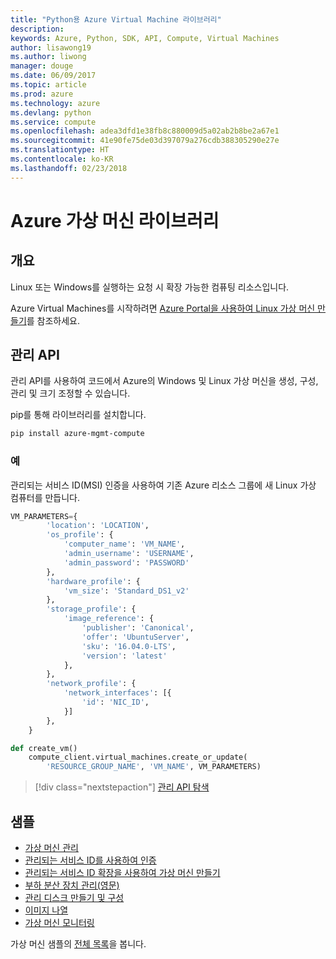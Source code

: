 ```yaml
---
title: "Python용 Azure Virtual Machine 라이브러리"
description: 
keywords: Azure, Python, SDK, API, Compute, Virtual Machines
author: lisawong19
ms.author: liwong
manager: douge
ms.date: 06/09/2017
ms.topic: article
ms.prod: azure
ms.technology: azure
ms.devlang: python
ms.service: compute
ms.openlocfilehash: adea3dfd1e38fb8c880009d5a02ab2b8be2a67e1
ms.sourcegitcommit: 41e90fe75de03d397079a276cdb388305290e27e
ms.translationtype: HT
ms.contentlocale: ko-KR
ms.lasthandoff: 02/23/2018
---
```

# <a name="azure-virtual-machine-libraries"></a>Azure 가상 머신 라이브러리

## <a name="overview"></a>개요

Linux 또는 Windows를 실행하는 요청 시 확장 가능한 컴퓨팅 리소스입니다.

Azure Virtual Machines를 시작하려면 [Azure Portal을 사용하여 Linux 가상 머신 만들기](/azure/virtual-machines/linux/quick-create-portal)를 참조하세요.

## <a name="management-api"></a>관리 API

관리 API를 사용하여 코드에서 Azure의 Windows 및 Linux 가상 머신을 생성, 구성, 관리 및 크기 조정할 수 있습니다.

pip를 통해 라이브러리를 설치합니다.

```bash
pip install azure-mgmt-compute 
```   

### <a name="example"></a>예

관리되는 서비스 ID(MSI) 인증을 사용하여 기존 Azure 리소스 그룹에 새 Linux 가상 컴퓨터를 만듭니다.

```python
VM_PARAMETERS={
        'location': 'LOCATION',
        'os_profile': {
            'computer_name': 'VM_NAME',
            'admin_username': 'USERNAME',
            'admin_password': 'PASSWORD'
        },
        'hardware_profile': {
            'vm_size': 'Standard_DS1_v2'
        },
        'storage_profile': {
            'image_reference': {
                'publisher': 'Canonical',
                'offer': 'UbuntuServer',
                'sku': '16.04.0-LTS',
                'version': 'latest'
            },
        },
        'network_profile': {
            'network_interfaces': [{
                'id': 'NIC_ID',
            }]
        },
    }

def create_vm()
    compute_client.virtual_machines.create_or_update(
        'RESOURCE_GROUP_NAME', 'VM_NAME', VM_PARAMETERS)
```

> [!div class="nextstepaction"]
> [관리 API 탐색](/python/api/overview/azure/virtualmachines/management)

## <a name="samples"></a>샘플

* [가상 머신 관리][1]
* [관리되는 서비스 ID를 사용하여 인증][2]
* [관리되는 서비스 ID 확장을 사용하여 가상 머신 만들기][3]
* [부하 분산 장치 관리(영문)][4]
* [관리 디스크 만들기 및 구성][5]
* [이미지 나열][6] 
* [가상 머신 모니터링][7]

가상 머신 샘플의 [전체 목록](https://azure.microsoft.com/resources/samples/?platform=python&term=virtual-machines)을 봅니다.

[1]: https://azure.microsoft.com/resources/samples/virtual-machines-python-manage/
[2]: https://github.com/Azure-Samples/resource-manager-python-manage-resources-with-msi
[3]: https://github.com/Azure-Samples/compute-python-msi-vm
[4]: https://azure.microsoft.com/resources/samples/network-python-manage-loadbalancer
[5]: ../docs-ref-conceptual/python-sdk-azure-samples-managed-disks.md
[6]: ../docs-ref-conceptual/python-sdk-azure-samples-list-images.md
[7]: ../docs-ref-conceptual/python-sdk-azure-samples-monitor-vms.md